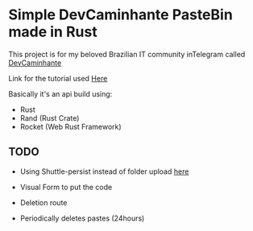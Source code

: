 # Simple DevCaminhante PasteBin made in Rust
This project is for my beloved Brazilian IT community inTelegram called [DevCaminhante](https://t.me/DevCaminhante/1) 

Link for the tutorial used 
[Here](https://rocket.rs/v0.5/guide/pastebin-tutorial/)

Basically it's an api build using:
- Rust 
- Rand (Rust Crate)
- Rocket (Web Rust Framework)


## TODO
- Using Shuttle-persist instead of folder upload [here](https://docs.shuttle.rs/resources/shuttle-persist)

- Visual Form to put the code  
- Deletion route  
-  Periodically deletes pastes (24hours)
